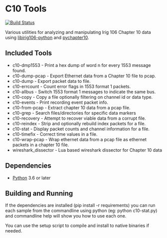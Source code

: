 
# C10 Tools

[![Build Status](https://dev.azure.com/atac-bham/c10-tools/_apis/build/status/atac.c10-tools?branchName=master)](https://dev.azure.com/atac-bham/c10-tools/_build/latest?definitionId=8&branchName=master)

Various utilities for analyzing and manipulating Irig 106 Chapter 10 data using
[libirig106-python](https://github.com/atac/libirig106-python) and
[pychapter10](https://github.com/atac/pychapter10).


## Included Tools

* c10-dmp1553 - Print a hex dump of word n for every 1553 message found.
* c10-dump-pcap - Export Ethernet data from a Chapter 10 file to pcap.
* c10-dump - Export packet data to file.
* c10-errcount - Count error flags in 1553 format 1 packets.
* c10-allbus - Switch 1553 format 1 messages to indicate the same bus.
* c10-copy - Copy a file optionally filtering on channel id or data type.
* c10-events - Print recording event packet info.
* c10-from-pcap - Extract chapter 10 data from a pcap file.
* c10-grep - Search files/directories for specific data markers
* c10-recovery - Attempt to recover viable data from a corrupt file.
* c10-reindex - Strip and optionally rebuild index packets for a file.
* c10-stat - Display packet counts and channel information for a file.
* c10-timefix - Correct time values in a file.
* c10-wrap-pcap - Wrap ethernet data from a pcap file as ethernet packets in a
  chapter 10 file.
* wireshark_dissector - Lua based wireshark dissector for Chapter 10 data


## Dependencies

* [Python](https://python.org) 3.6 or later

## Building and Running

If the dependencies are installed (pip install -r requirements) you can run
each sample from the commandline using python (eg: python c10-stat.py) and
commandline help will show you how to use each one.

You can use the setup script to compile and install to native binaries if
needed.
